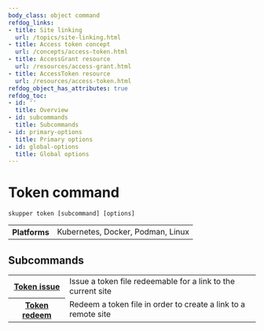 ```yaml
---
body_class: object command
refdog_links:
- title: Site linking
  url: /topics/site-linking.html
- title: Access token concept
  url: /concepts/access-token.html
- title: AccessGrant resource
  url: /resources/access-grant.html
- title: AccessToken resource
  url: /resources/access-token.html
refdog_object_has_attributes: true
refdog_toc:
- id: ''
  title: Overview
- id: subcommands
  title: Subcommands
- id: primary-options
  title: Primary options
- id: global-options
  title: Global options
---
```


# Token command

<section>

~~~ shell
skupper token [subcommand] [options]
~~~

<table class="fields"><tr><th>Platforms</th><td>Kubernetes, Docker, Podman, Linux</td></table>

</section>

<section>

## Subcommands

<table class="objects">
<tr><th><a href="token/issue.html">Token issue</a></th><td>Issue a token file redeemable for a link to the current site</td></tr>
<tr><th><a href="token/redeem.html">Token redeem</a></th><td>Redeem a token file in order to create a link to a remote site</td></tr>
</table>

</section>
